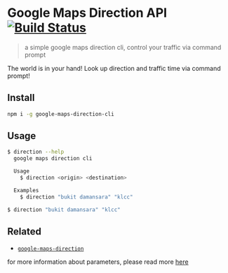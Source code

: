 # Google Maps Direction API [![Build Status](https://travis-ci.org/yujinlim/google-maps-direction-cli.svg)](https://travis-ci.org/yujinlim/google-maps-direction-cli)
> a simple google maps direction cli, control your traffic via command prompt

The world is in your hand! Look up direction and traffic time via command prompt!

## Install
```bash
npm i -g google-maps-direction-cli
```

## Usage
```bash
$ direction --help
  google maps direction cli

  Usage
    $ direction <origin> <destination>

  Examples
    $ direction "bukit damansara" "klcc"

$ direction "bukit damansara" "klcc"
```
## Related
- [`google-maps-direction`](https://github.com/yujinlim/google-maps-direction)

for more information about parameters, please read more [here](https://developers.google.com/maps/documentation/directions/intro#RequestParameters)
